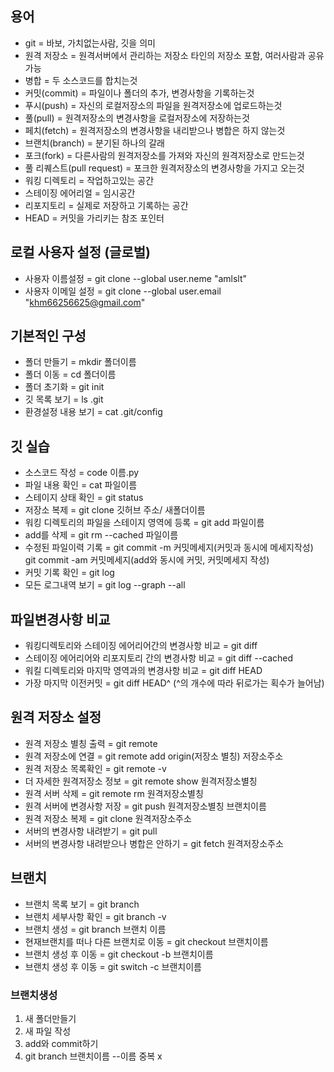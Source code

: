 ## 용어
- git = 바보, 가치없는사람, 깃을 의미
- 원격 저장소 = 원격서버에서 관리하는 저장소 타인의 저장소 포함, 여러사람과 공유가능
- 병합 = 두 소스코드를 합치는것
- 커밋(commit) = 파일이나 폴더의 추가, 변경사항을 기록하는것
- 푸시(push) = 자신의 로컬저장소의 파일을 원격저장소에 업로드하는것
- 풀(pull) = 원격저장소의 변경사항을 로컬저장소에 저장하는것
- 페치(fetch) = 원격저장소의 변경사항을 내리받으나 병합은 하지 않는것
- 브랜치(branch) = 분기된 하나의 갈래
- 포크(fork) = 다른사람의 원격저장소를 가져와 자신의 원격저장소로 만드는것
- 풀 리퀘스트(pull request) = 포크한 원격저장소의 변경사항을 가지고 오는것
- 워킹 디렉토리 = 작업하고있는 공간
- 스테이징 에어리얼 = 임시공간
- 리포지토리 = 실제로 저장하고 기록하는 공간
- HEAD = 커밋을 가리키는 참조 포인터


## 로컬 사용자 설정 (글로벌)
- 사용자 이름설정 = git clone --global user.neme "amlslt"
- 사용자 이메일 설정 = git clone --global user.email "khm66256625@gmail.com" 

## 기본적인 구성
- 폴더 만들기 = mkdir 폴더이름
- 폴더 이동 = cd 폴더이름
- 폴더 초기화 = git init
- 깃 목록 보기 = ls .git
- 환경설정 내용 보기 = cat .git/config

## 깃 실습
- 소스코드 작성 = code 이름.py
- 파일 내용 확인 = cat 파일이름
- 스테이지 상태 확인 = git status
- 저장소 복제 = git clone 깃허브 주소/ 새폴더이름
- 워킹 디렉토리의 파일을 스테이지 영역에 등록 = git add 파일이름
- add를 삭제 = git rm --cached 파일이름
- 수정된 파일이력 기록 = git commit -m 커밋메세지(커밋과 동시에 메세지작성) git commit -am 커밋메세지(add와 동시에 커밋, 커밋메세지 작성)
- 커밋 기록 확인 = git log
- 모든 로그내역 보기 = git log --graph --all

## 파일변경사항 비교
- 워킹디렉토리와 스테이징 에어리어간의 변경사항 비교 = git diff
- 스테이징 에어리어와 리포지토리 간의 변경사항 비교 = git diff --cached
- 워킬 디렉토리와 마지막 영역과의 변경사항 비교 = git diff HEAD
- 가장 마지막 이전커밋 = git diff HEAD^ (^의 개수에 따라 뒤로가는 획수가 늘어남)

## 원격 저장소 설정
- 원격 저장소 별칭 출력 = git remote
- 원격 저장소에 연결 = git remote add origin(저장소 별칭) 저장소주소
- 원격 저장소 목록확인 = git remote -v
- 더 자세한 원격저장소 정보 = git remote show 원격저장소별칭
- 원격 서버 삭제 = git remote rm 원격저장소별칭
- 원격 서버에 변경사항 저장 = git push 원격저장소별칭 브랜치이름
- 원격 저장소 복제 = git clone 원격저장소주소
- 서버의 변경사항 내려받기 = git pull 
- 서버의 변경사항 내려받으나 병합은 안하기 = git fetch 원격저장소주소

## 브랜치 
- 브랜치 목록 보기 = git branch
- 브랜치 세부사항 확인 = git branch -v
- 브랜치 생성 = git branch 브랜치 이름
- 현재브랜치를 떠나 다른 브랜치로 이동 = git checkout 브랜치이름 
- 브랜치 생성 후 이동 = git checkout -b 브랜치이름
- 브랜치 생성 후 이동 = git switch -c 브랜치이름


### 브랜치생성
1. 새 폴더만들기
2. 새 파일 작성
3. add와 commit하기
4. git branch 브랜치이름 --이름 중복 x
